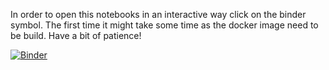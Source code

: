 In order to open this notebooks in an interactive way click on the binder symbol. The first time it might take some time as the docker image need to be build. Have a bit of patience!

[![Binder](https://mybinder.org/badge_logo.svg)](https://mybinder.org/v2/gh/QuantumApplicationLab/Workshops/blob/main/VGZ_2022/Alliander/notebooks/Index.ipynb/HEAD)

